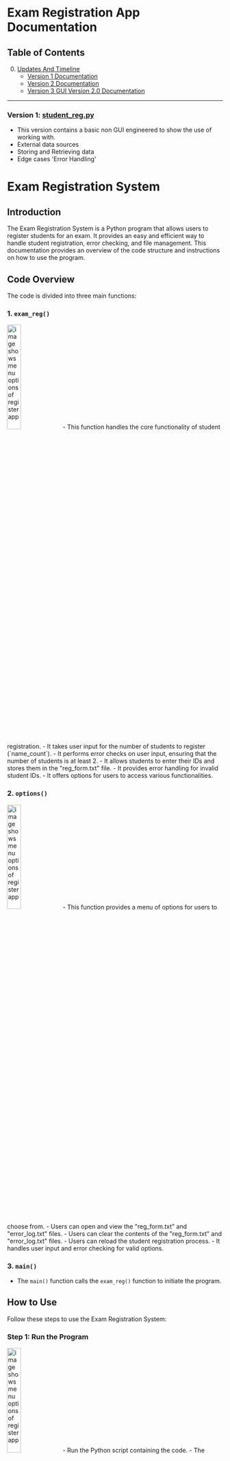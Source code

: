 Exam Registration App Documentation
===================================

Table of Contents
-----------------

0.  [Updates And Timeline](#future-updates-and-timeline)
    *   [Version 1 Documentation](#version-1)
    *   [Version 2 Documentation](#version-2)
    *   [Version 3 GUI Version 2.0 Documentation](#version-3)
 <a name="version-1"></a>
----------------------------------
### Version 1:  [student_reg.py](https://github.com/stevehud23/student_reg/blob/main/student_reg.py)
*   This version contains a basic non GUI engineered to show the use of working with.
*   External data sources
*   Storing and Retrieving data
*   Edge cases 'Error Handling'

# Exam Registration System

## Introduction
The Exam Registration System is a Python program that allows users to register students for an exam. It provides an easy and efficient way to handle student registration, error checking, and file management. This documentation provides an overview of the code structure and instructions on how to use the program.

## Code Overview
The code is divided into three main functions:

### 1. `exam_reg()`
<img src="https://github.com/stevehud23/student_reg/blob/main/reg_v1.png " alt="image shows menu options of register app" style="width: 25%; height: auto;">
- This function handles the core functionality of student registration.
- It takes user input for the number of students to register (`name_count`).
- It performs error checks on user input, ensuring that the number of students is at least 2.
- It allows students to enter their IDs and stores them in the "reg_form.txt" file.
- It provides error handling for invalid student IDs.
- It offers options for users to access various functionalities.

### 2. `options()`
<img src="https://github.com/stevehud23/student_reg/blob/main/reg_v1_3.png " alt="image shows menu options of register app" style="width: 25%; height: auto;">
- This function provides a menu of options for users to choose from.
- Users can open and view the "reg_form.txt" and "error_log.txt" files.
- Users can clear the contents of the "reg_form.txt" and "error_log.txt" files.
- Users can reload the student registration process.
- It handles user input and error checking for valid options.

### 3. `main()`
- The `main()` function calls the `exam_reg()` function to initiate the program.

## How to Use
Follow these steps to use the Exam Registration System:

### Step 1: Run the Program
<img src="https://github.com/stevehud23/student_reg/blob/main/reg_v1.png " alt="image shows menu options of register app" style="width: 25%; height: auto;">
- Run the Python script containing the code.
- The program will start, and you will be prompted to enter the number of students to register.

### Step 2: Register Students
- Enter the number of students you want to register.
- You will be prompted to enter the student IDs for each student.
- The student IDs will be stored in the "reg_form.txt" file along with a signature line for each student.

### Step 3: Access Options
<img src="https://github.com/stevehud23/student_reg/blob/main/reg_v1_1.png " alt="image shows menu options of register app" style="width: 25%; height: auto;">
- After completing the registration, you will have the following options:
    - Option 1: Open and view the "reg_form.txt" file.
    - Option 2: Clear the contents of the "reg_form.txt" file.
    - Option 3: Open and view the "error_log.txt" file.
    - Option 4: Clear the contents of the "error_log.txt" file.
    - Option 5: Reload the student registration process.

### Step 4: Follow the Prompts
- Depending on your choice, follow the prompts to view, clear, or reload.
- The program will guide you through the selected option.

### Step 5: Continue or Quit
- After completing an option, you will be asked if you want to continue.
- Type 'y' to continue with another option or 'n' to quit the program.

## Big O Notation
The overall time complexity of the code can be expressed as O(m + n + k), where:
- "m" depends on the initial user input for class size.
- "n" depends on user input within the `options()` function.
- "k" depends on the file sizes involved in file read and write operations.

This code provides an efficient way to manage exam registrations and handle file operations.

---

**Note**: Make sure that the program files, "reg_form.txt" and "error_log.txt," exist in the same directory as the Python script for the program to function correctly.

For any questions or issues, refer to the error logs or seek assistance.

Happy registration!

<a name="version-2"></a>
### Version 2:  [from_kivy_registration.py](https://github.com/stevehud23/student_reg/blob/main/registration/from_kivy_registration.py)
*   This version contains a basic GUI engineered to show the use of working with.
*   Basic level GUI creation
*   OOP's
*   Classe's
*   Function's
*   Inheritance
*   Creating and printing a custom registry form
*   External data sources
*   Storing and Retrieving data
*   Edge cases 'Error Handling'
  
Exam Registration App Documentation
===================================

Table of Contents
-----------------

1.  [Introduction](#introduction-1)
2.  [Getting Started](#getting-started-1)
    *   [Prerequisites](#prerequisites-1)
    *   [Installation](#installation-1)
3.  [User Manual](#user-manual-1)
    *   [Application Overview](#application-overview-1)
    *   [Registering Students](#registering-students-1)
    *   [Options Menu](#options-menu-1)
    *   [Printing Registration Forms](#printing-registration-forms-1)
4.  [Troubleshooting](#troubleshooting-1)
5.  [Contributing](#contributing-1)
6.  [License](#license-1)
7.  [Future Updates And Timeline](#future-updates-and-timeline-1)
    *   [Version 1 Documentation](#version-1)
    *   [Version 2 Documentation](#version-2)
    *   [Version 3 GUI Version 2.0 Documentation](#version-3)

1\. Introduction <a name="introduction-1"></a>
--------------------------------------------

The Exam Registration App is a simple Kivy-based application that allows you to register students for an exam, view registration logs, clear logs, and print registration forms. This documentation provides an overview of the application and how to use it.

2\. Getting Started <a name="getting-started-1"></a>
--------------------------------------------------

### Prerequisites <a name="prerequisites-1"></a>

Before running the Exam Registration App, you need to have the following prerequisites installed on your system:

*   Python (3.x recommended)
*   Kivy library
*   ReportLab library (for PDF generation)

### Installation <a name="installation-1"></a>

1.  Clone the application's repository to your local machine:
    
    bash
    
    ```bash
    git clone https://github.com/yourusername/exam-registration-app.git
    ```
    
2.  Navigate to the project directory:
    
    bash
    
    ```bash
    cd exam-registration-app
    ```
    
3.  Install the required Python packages using pip:
    
    `pip install -r requirements.txt`
    
4.  Run the application:
    
    `python from_kivy_registration.py`
    

3\. User Manual <a name="user-manual-1"></a>
------------------------------------------

### Application Overview <a name="application-overview-1"></a>

The Exam Registration App provides a simple and user-friendly interface for registering students, managing registration logs, and printing registration forms. When you launch the app, you will see the following components:

<img src="https://github.com/stevehud23/student_reg/blob/main/ex_reg1.png " alt="image shows menu options of register app" style="width: 25%; height: auto;">

*   **Register Students Button**: Click this button to open the registration form for entering student information.
    
*   **Options Button**: Access the options menu to view, clear registration logs, view error logs, and clear error logs.         
    
*   **Output Label**: This label displays messages and information about the registration process.
    
*   **Print Registration Form Button**: Click this button to generate and print the registration forms for all registered students.
    

### Registering Students <a name="registering-students-1"></a>

<img src="https://github.com/stevehud23/student_reg/blob/main/ex_reg2.png " alt="image shows menu options of register app" style="width: 25%; height: auto;"><img src="https://github.com/stevehud23/student_reg/blob/main/ex_reg3.png " alt="image shows menu options of register app" style="width: 25%; height: auto;">

1.  Click the "Register Students" button to open the registration form.
    
2.  In the registration form popup:
    
    *   Enter the student's name in the "Enter student name" field.
    *   Enter the student's ID in the "Enter student number" field only.
    *   Click the "Submit" button to register the student.
3.  If the student's information is successfully registered, you will see a confirmation message in the "Output Label."
    
4.  If there is an error or if the student is already registered, appropriate messages will be displayed in the "Output Label."
    

### Options Menu <a name="options-menu-1"></a>

<img src="https://github.com/stevehud23/student_reg/blob/main/ex_reg4.png " alt="image shows menu options of register app" style="width: 25%; height: auto;">

Click the "Options" button to access the options menu, which provides the following features:

*   **View Registration Log**: Opens a popup displaying the registration log. You can scroll through the log to view registered students.<img src="https://github.com/stevehud23/student_reg/blob/main/ex_reg5.png " alt="image shows menu options of register app" style="width: 25%; height: auto;">
    
*   **Clear Registration Log**: Clears the registration log, removing all previously registered students.
    
*   **View Error Log**: Opens a popup displaying the error log. You can scroll through the log to view any error messages. <img src="https://github.com/stevehud23/student_reg/blob/main/ex_reg6.png " alt="image shows menu options of register app" style="width: 25%; height: auto;">
    
*   **Clear Error Log**: Clears the error log, removing all previous error messages.
    

### Printing Registration Forms <a name="printing-registration-forms-1"></a>

<img src="https://github.com/stevehud23/student_reg/blob/main/ex_reg7.png " alt="image shows menu options of register app" style="width: 25%; height: auto;">

1.  Click the "Print Registration Form" button to generate and print registration forms for all registered students.
    
2.  A PDF registration form will be generated, and the default PDF viewer on your system will open, allowing you to print the forms.
    

4\. Troubleshooting <a name="troubleshooting-1"></a>
--------------------------------------------------

If you encounter any issues or errors while using the Exam Registration App, please check the following:

*   Ensure that you have the required prerequisites (Python, Kivy, and ReportLab) installed correctly.
    
*   Check the "Options" menu to view error logs for detailed error messages.
    
*   If you encounter any unexpected behavior or issues, please report them to the application's GitHub repository for assistance.
    

5\. Contributing <a name="contributing-1"></a>
--------------------------------------------

Contributions to the Exam Registration App are welcome! If you have ideas for new features or improvements, feel free to open an issue or submit a pull request on the GitHub repository.

6\. License <a name="license-1"></a>
----------------------------------

The Exam Registration App is open-source and released under the [MIT License](LICENSE). You are free to use, modify, and distribute the application as per the terms of the license.

Thank you for using the Exam Registration App!


 ### GUI version 2.0:  [student_reg_GUI_V2.py](https://github.com/stevehud23/student_reg/blob/main/Student_reg_GUI_V2/student_reg_GUI_V2.py)
*   This version contains an updated GUI engineered for better functionalty.
*   Basic level GUI creation
*   OOP's
*   Classe's
*   Function's
*   Inheritance
*   Creating and printing a custom registry form
*   External data sources
*   Storing and Retrieving data
*   Edge cases 'Error Handling'
<a name="version-3"></a>

Exam Registration App Documentation
===================================

Table of Contents
-----------------

1.  [Introduction](#introduction-2)
2.  [Getting Started](#getting-started)
    *   [Prerequisites](#prerequisites)
    *   [Installation](#installation)
3.  [User Manual](#user-manual)
    *   [Application Overview](#application-overview)
    *   [Registering Students](#registering-students)
    *   [Options Menu](#options-menu)
    *   [Printing Registration Forms](#printing-registration-forms)
4.  [Troubleshooting](#troubleshooting)
5.  [Contributing](#contributing)
6.  [License](#license)
7.  [Future Updates And Timeline](#future-updates-and-timeline)
    *   [Version 1 Documentation](#version-1)
    *   [Version 2 Documentation](#version-2)
    *   [Version 3 GUI Version 2.0 Documentation](#version-3)

1\. Introduction <a name="introduction"></a>
--------------------------------------------

The Exam Registration App is a simple Kivy-based application that allows you to register students for an exam, view registration logs, clear logs, and print registration forms. This documentation provides an overview of the application and how to use it.

2\. Getting Started <a name="getting-started"></a>
--------------------------------------------------

### Prerequisites <a name="prerequisites"></a>

Before running the Exam Registration App, you need to have the following prerequisites installed on your system:

*   Python (3.x recommended)
*   Kivy library
*   ReportLab library (for PDF generation)

### Installation <a name="installation"></a>

1.  Clone the application's repository to your local machine:
    
    bash
    
    ```bash
    git clone https://github.com/yourusername/exam-registration-app.git
    ```
    
2.  Navigate to the project directory:
    
    bash
    
    ```bash
    cd exam-registration-app
    ```
    
3.  Install the required Python packages using pip:
    
    `pip install -r requirements.txt`
    
4.  Run the application:
    
    `python from_kivy_registration.py`
    

3\. User Manual <a name="user-manual"></a>
------------------------------------------

### Application Overview <a name="application-overview"></a>

The Exam Registration App provides a simple and user-friendly interface for registering students, managing registration logs, and printing registration forms. When you launch the app, you will see the following components:

<img src="https://github.com/stevehud23/student_reg/blob/main/ex_reg1.png " alt="image shows menu options of register app" style="width: 25%; height: auto;">

*   **Register Students Button**: Click this button to open the registration form for entering student information.
    
*   **Options Button**: Access the options menu to view, clear registration logs, view error logs, and clear error logs.         
    
*   **Output Label**: This label displays messages and information about the registration process.
    
*   **Print Registration Form Button**: Click this button to generate and print the registration forms for all registered students.
    

### Registering Students <a name="registering-students"></a>

<img src="https://github.com/stevehud23/student_reg/blob/main/reg_gui_v2.png" style="width: 25%; height: auto;"><img src="https://github.com/stevehud23/student_reg/blob/main/reg_gui_v2_3.png " alt="image shows menu options of register app" style="width: 25%; height: auto;">

1.  Click the "Register Students" button to open the registration form.
    
2.  In the registration form popup:
    
    *   Enter the student's name in the "Enter student name" field.
    *   In this version the student ID auto generates the student ID's, making this app a bit more realistic.
    *   Click the "Submit" button to register the student.
3.  If the student's information is successfully registered, you will see a confirmation message in the "Output Label."
    
4.  If there is an error or if the student is already registered, appropriate messages will be displayed in the "Output Label."
    

### Options Menu <a name="options-menu"></a>

<img src="https://github.com/stevehud23/student_reg/blob/main/reg_gui_v2_1.png " alt="image shows menu options of register app" style="width: 25%; height: auto;">

Click the "Options" button to access the options menu, which provides the following features:

*   **View Registration Log**: Opens a popup displaying the registration log. You can scroll through the log to view registered students.<img src="https://github.com/stevehud23/student_reg/blob/main/ex_reg5.png " alt="image shows menu options of register app" style="width: 25%; height: auto;">
    
*   **Clear Registration Log**: Clears the registration log, removing all previously registered students.
    
*   **View Error Log**: Opens a popup displaying the error log. You can scroll through the log to view any error messages. <img src="https://github.com/stevehud23/student_reg/blob/main/ex_reg6.png " alt="image shows menu options of register app" style="width: 25%; height: auto;">
    
*   **Clear Error Log**: Clears the error log, removing all previous error messages.
    

### Printing Registration Forms <a name="printing-registration-forms"></a>

<img src="https://github.com/stevehud23/student_reg/blob/main/ex_reg7.png " alt="image shows menu options of register app" style="width: 25%; height: auto;">

1.  Click the "Print Registration Form" button to generate and print registration forms for all registered students.
    
2.  A PDF registration form will be generated, and the default PDF viewer on your system will open, allowing you to print the forms.
    

4\. Troubleshooting <a name="troubleshooting"></a>
--------------------------------------------------

If you encounter any issues or errors while using the Exam Registration App, please check the following:

*   Ensure that you have the required prerequisites (Python, Kivy, and ReportLab) installed correctly.
    
*   Check the "Options" menu to view error logs for detailed error messages.
    
*   If you encounter any unexpected behavior or issues, please report them to the application's GitHub repository for assistance.
    

5\. Contributing <a name="contributing"></a>
--------------------------------------------

Contributions to the Exam Registration App are welcome! If you have ideas for new features or improvements, feel free to open an issue or submit a pull request on the GitHub repository.

6\. License <a name="license"></a>
----------------------------------

The Exam Registration App is open-source and released under the [MIT License](LICENSE). You are free to use, modify, and distribute the application as per the terms of the license.

Thank you for using the Exam Registration App!



---

This documentation provides an overview of the Exam Registration App and its usage. For more details about the code implementation, refer to the source code and comments in the application's Python script.
